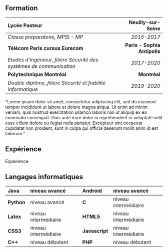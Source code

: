 ## Formation

|**Lycée Pasteur**                                                   |        **Neuilly-sur-Seine**|
|:-------------------------------------------------------------------|----------------------------:|
|*Classe préparatoire, MPSI - MP*                                    | *2015-2017*                 |
|**Télécom Paris cursus Eurecom**                                    | **Paris - Sophia Antipolis**|
|*Etudes d’ingénieur, ﬁlière Sécurité des systèmes de communication* | *2017-2020*                 |
|**Polytechnique Montréal**                                          | **Montréal**                |
|*Double diplôme, ﬁlière Sécurité et fiabilité informatique*         | *2019-2020*                 |

"Lorem ipsum dolor sit amet, consectetur adipiscing elit, sed do eiusmod tempor incididunt ut labore et dolore magna aliqua. Ut enim ad minim veniam, quis nostrud exercitation ullamco laboris nisi ut aliquip ex ea commodo consequat. Duis aute irure dolor in reprehenderit in voluptate velit esse cillum dolore eu fugiat nulla pariatur. Excepteur sint occaecat cupidatat non proident, sunt in culpa qui officia deserunt mollit anim id est laborum."

## Expérience
Experience

## Langages informatiques

|**Java**    | niveau avancé        |**Android**     | niveau avancé        |
|:-----------|:---------------------|:---------------|:---------------------|
|**Python**  | niveau avancé        |**C**           | niveau intermédiaire |
|**Latex**   | niveau intermédiaire |**HTML5**       | niveau intermédiaire |
|**CSS3**    | niveau intermédiaire |**Javascript**  | niveau intermédiaire |
|**C++**     | niveau débutant      |**PHP**         | niveau débutant      |

